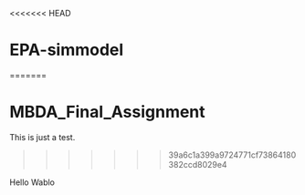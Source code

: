 <<<<<<< HEAD
# EPA-simmodel
=======
# MBDA_Final_Assignment

This is just a test.
>>>>>>> 39a6c1a399a9724771cf73864180382ccd8029e4

Hello Wablo
